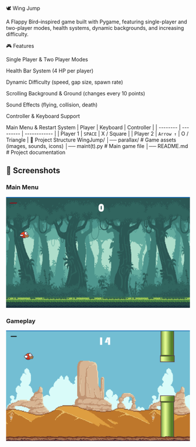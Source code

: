 🕊️ Wing Jump










A Flappy Bird–inspired game built with Pygame, featuring single-player and two-player modes, health systems, dynamic backgrounds, and increasing difficulty.



🎮 Features

Single Player & Two Player Modes

Health Bar System (4 HP per player)

Dynamic Difficulty (speed, gap size, spawn rate)

Scrolling Background & Ground (changes every 10 points)

Sound Effects (flying, collision, death)

Controller & Keyboard Support

Main Menu & Restart System
| Player   | Keyboard  | Controller   |
| -------- | --------- | ------------ |
| Player 1 | `SPACE`   | X / Square   |
| Player 2 | `Arrow ↑` | O / Triangle |
📂 Project Structure
WingJump/
│── parallax/                 # Game assets (images, sounds, icons)
│── maint(t).py # Main game file
│── README.md                  # Project documentation

## 📸 Screenshots  

### Main Menu  
![Main Menu](./Parallax/single_mode_first.png)

### Gameplay  
![Gameplay](./Parallax/single_mode_second.png)

